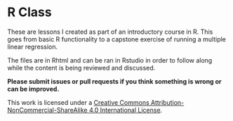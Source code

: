 ﻿# R Class

These are lessons I created as part of an introductory course in R. This goes from basic R functionality to a capstone exercise of running a multiple linear regression.

The files are in Rhtml and can be ran in Rstudio in order to follow along while the content is being reviewed and discussed. 

**Please submit issues or pull requests if you think something is wrong or can be improved.**

This work is licensed under a [Creative Commons Attribution-NonCommercial-ShareAlike 4.0 International License](http://creativecommons.org/licenses/by-nc-sa/4.0/).

